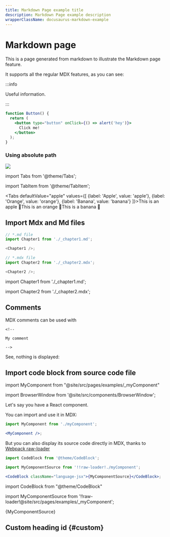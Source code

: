 ```yaml
---
title: Markdown Page example title
description: Markdown Page example description
wrapperClassName: docusaurus-markdown-example
---
```


# Markdown page

This is a page generated from markdown to illustrate the Markdown page feature.

It supports all the regular MDX features, as you can see:

:::info

Useful information.

:::

```jsx live
function Button() {
  return (
    <button type="button" onClick={() => alert('hey')}>
      Click me!
    </button>
  );
}
```

### Using absolute path

![](/img/docusaurus.png)

import Tabs from '@theme/Tabs';

import TabItem from '@theme/TabItem';

<Tabs defaultValue="apple" values={[ {label: 'Apple', value: 'apple'}, {label: 'Orange', value: 'orange'}, {label: 'Banana', value: 'banana'} ]}><TabItem value="apple">This is an apple 🍎</TabItem><TabItem value="orange">This is an orange 🍊</TabItem><TabItem value="banana">This is a banana 🍌</TabItem></Tabs>

## Import Mdx and Md files

```js
// *.md file
import Chapter1 from './_chapter1.md';

<Chapter1 />;

// *.mdx file
import Chapter2 from './_chapter2.mdx';

<Chapter2 />;
```

import Chapter1 from './\_chapter1.md';

<Chapter1/>

import Chapter2 from './\_chapter2.mdx';

<Chapter2/>

## Comments

MDX comments can be used with

```mdx
<!--

My comment

-->
```

See, nothing is displayed:

<!--

My comment

-->

## Import code block from source code file

import MyComponent from "@site/src/pages/examples/\_myComponent"

import BrowserWindow from '@site/src/components/BrowserWindow';

Let's say you have a React component.

You can import and use it in MDX:

```jsx title="myMarkdownFile.mdx"
import MyComponent from './myComponent';

<MyComponent />;
```

<BrowserWindow url="http://localhost:3000">

<MyComponent/>

</BrowserWindow>

But you can also display its source code directly in MDX, thanks to [Webpack raw-loader](https://webpack.js.org/loaders/raw-loader/)

```jsx title="myMarkdownFile.mdx"
import CodeBlock from '@theme/CodeBlock';

import MyComponentSource from '!!raw-loader!./myComponent';

<CodeBlock className="language-jsx">{MyComponentSource}</CodeBlock>;
```

import CodeBlock from "@theme/CodeBlock"

import MyComponentSource from '!!raw-loader!@site/src/pages/examples/\_myComponent';

<BrowserWindow url="http://localhost:3000">

<CodeBlock className="language-jsx">{MyComponentSource}</CodeBlock>

</BrowserWindow>

## Custom heading id {#custom}
